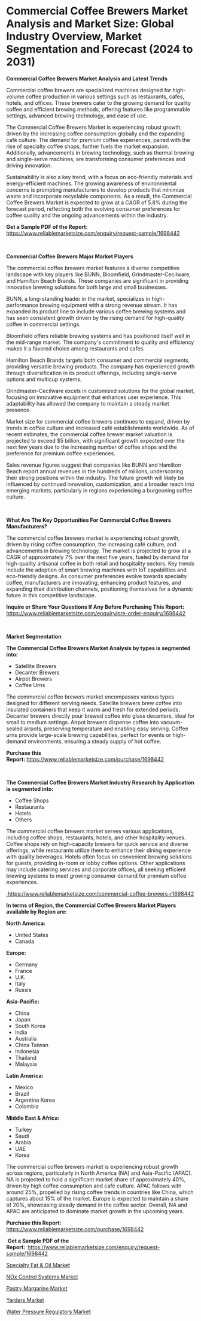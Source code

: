 <p><h1>Commercial Coffee Brewers Market Analysis and Market Size: Global Industry Overview, Market Segmentation and Forecast (2024 to 2031)</h1></p><p><strong>Commercial Coffee Brewers Market Analysis and Latest Trends</strong></p>
<p><p>Commercial coffee brewers are specialized machines designed for high-volume coffee production in various settings such as restaurants, cafes, hotels, and offices. These brewers cater to the growing demand for quality coffee and efficient brewing methods, offering features like programmable settings, advanced brewing technology, and ease of use.</p><p>The Commercial Coffee Brewers Market is experiencing robust growth, driven by the increasing coffee consumption globally and the expanding café culture. The demand for premium coffee experiences, paired with the rise of specialty coffee shops, further fuels the market expansion. Additionally, advancements in brewing technology, such as thermal brewing and single-serve machines, are transforming consumer preferences and driving innovation.</p><p>Sustainability is also a key trend, with a focus on eco-friendly materials and energy-efficient machines. The growing awareness of environmental concerns is prompting manufacturers to develop products that minimize waste and incorporate recyclable components. As a result, the Commercial Coffee Brewers Market is expected to grow at a CAGR of 5.8% during the forecast period, reflecting both the evolving consumer preferences for coffee quality and the ongoing advancements within the industry.</p></p>
<p><strong>Get a Sample PDF of the Report:&nbsp;</strong> <a href="https://www.reliablemarketsize.com/enquiry/request-sample/1698442?utm_campaign=1186&utm_medium=2&utm_source=Github&utm_content=ia&utm_term=20102024&utm_id=commercial-coffee-brewers">https://www.reliablemarketsize.com/enquiry/request-sample/1698442</a></p>
<p>&nbsp;</p>
<p><strong>Commercial Coffee Brewers Major Market Players</strong></p>
<p><p>The commercial coffee brewers market features a diverse competitive landscape with key players like BUNN, Bloomfield, Grindmaster-Cecilware, and Hamilton Beach Brands. These companies are significant in providing innovative brewing solutions for both large and small businesses.</p><p>BUNN, a long-standing leader in the market, specializes in high-performance brewing equipment with a strong revenue stream. It has expanded its product line to include various coffee brewing systems and has seen consistent growth driven by the rising demand for high-quality coffee in commercial settings.</p><p>Bloomfield offers reliable brewing systems and has positioned itself well in the mid-range market. The company's commitment to quality and efficiency makes it a favored choice among restaurants and cafes. </p><p>Hamilton Beach Brands targets both consumer and commercial segments, providing versatile brewing products. The company has experienced growth through diversification in its product offerings, including single-serve options and multicup systems.</p><p>Grindmaster-Cecilware excels in customized solutions for the global market, focusing on innovative equipment that enhances user experience. This adaptability has allowed the company to maintain a steady market presence.</p><p>Market size for commercial coffee brewers continues to expand, driven by trends in coffee culture and increased café establishments worldwide. As of recent estimates, the commercial coffee brewer market valuation is projected to exceed $5 billion, with significant growth expected over the next few years due to the increasing number of coffee shops and the preference for premium coffee experiences.</p><p>Sales revenue figures suggest that companies like BUNN and Hamilton Beach report annual revenues in the hundreds of millions, underscoring their strong positions within the industry. The future growth will likely be influenced by continued innovation, customization, and a broader reach into emerging markets, particularly in regions experiencing a burgeoning coffee culture.</p></p>
<p>&nbsp;</p>
<p><strong>What Are The Key Opportunities For Commercial Coffee Brewers Manufacturers?</strong></p>
<p><p>The commercial coffee brewers market is experiencing robust growth, driven by rising coffee consumption, the increasing café culture, and advancements in brewing technology. The market is projected to grow at a CAGR of approximately 7% over the next five years, fueled by demand for high-quality artisanal coffee in both retail and hospitality sectors. Key trends include the adoption of smart brewing machines with IoT capabilities and eco-friendly designs. As consumer preferences evolve towards specialty coffee, manufacturers are innovating, enhancing product features, and expanding their distribution channels, positioning themselves for a dynamic future in this competitive landscape.</p></p>
<p><strong>Inquire or Share Your Questions If Any Before Purchasing This Report:</strong> <a href="https://www.reliablemarketsize.com/enquiry/pre-order-enquiry/1698442?utm_campaign=1186&utm_medium=2&utm_source=Github&utm_content=ia&utm_term=20102024&utm_id=commercial-coffee-brewers">https://www.reliablemarketsize.com/enquiry/pre-order-enquiry/1698442</a></p>
<p>&nbsp;</p>
<p><strong>Market Segmentation</strong></p>
<p><strong>The Commercial Coffee Brewers Market Analysis by types is segmented into:</strong></p>
<p><ul><li>Satellite Brewers</li><li>Decanter Brewers</li><li>Airpot Brewers</li><li>Coffee Urns</li></ul></p>
<p><p>The commercial coffee brewers market encompasses various types designed for different serving needs. Satellite brewers brew coffee into insulated containers that keep it warm and fresh for extended periods. Decanter brewers directly pour brewed coffee into glass decanters, ideal for small to medium settings. Airpot brewers dispense coffee into vacuum-sealed airpots, preserving temperature and enabling easy serving. Coffee urns provide large-scale brewing capabilities, perfect for events or high-demand environments, ensuring a steady supply of hot coffee.</p></p>
<p><strong>Purchase this Report:&nbsp;</strong><a href="https://www.reliablemarketsize.com/purchase/1698442?utm_campaign=1186&utm_medium=2&utm_source=Github&utm_content=ia&utm_term=20102024&utm_id=commercial-coffee-brewers">https://www.reliablemarketsize.com/purchase/1698442</a></p>
<p>&nbsp;</p>
<p><strong>The Commercial Coffee Brewers Market Industry Research by Application is segmented into:</strong></p>
<p><ul><li>Coffee Shops</li><li>Restaurants</li><li>Hotels</li><li>Others</li></ul></p>
<p><p>The commercial coffee brewers market serves various applications, including coffee shops, restaurants, hotels, and other hospitality venues. Coffee shops rely on high-capacity brewers for quick service and diverse offerings, while restaurants utilize them to enhance their dining experience with quality beverages. Hotels often focus on convenient brewing solutions for guests, providing in-room or lobby coffee options. Other applications may include catering services and corporate offices, all seeking efficient brewing systems to meet growing consumer demand for premium coffee experiences.</p></p>
<p><a href="https://www.reliablemarketsize.com/commercial-coffee-brewers-r1698442?utm_campaign=1186&utm_medium=2&utm_source=Github&utm_content=ia&utm_term=20102024&utm_id=commercial-coffee-brewers">&nbsp;https://www.reliablemarketsize.com/commercial-coffee-brewers-r1698442</a></p>
<p><strong>In terms of Region, the Commercial Coffee Brewers Market Players available by Region are:</strong></p>
<p>
    <p> <strong> North America: </strong>
        <ul>
            <li>United States</li>
            <li>Canada</li>
        </ul>
        </p> 
    <p> <strong> Europe: </strong>
        <ul>
            <li>Germany</li>
            <li>France</li>
            <li>U.K.</li>
            <li>Italy</li>
            <li>Russia</li>
        </ul>
        </p> 
    <p> <strong> Asia-Pacific: </strong>
        <ul>
            <li>China</li>
            <li>Japan</li>
            <li>South Korea</li>
            <li>India</li>
            <li>Australia</li>
            <li>China Taiwan</li>
            <li>Indonesia</li>
            <li>Thailand</li>
            <li>Malaysia</li>
        </ul>
        </p> 
    <p> <strong> Latin America: </strong>
        <ul>
            <li>Mexico</li>
            <li>Brazil</li>
            <li>Argentina Korea</li>
            <li>Colombia</li>
        </ul>
        </p> 
    <p> <strong> Middle East & Africa: </strong>
        <ul>
            <li>Turkey</li>
            <li>Saudi</li>
            <li>Arabia</li>
            <li>UAE</li>
            <li>Korea</li>
        </ul>
    </p>
    </p>
<p><p>The commercial coffee brewers market is experiencing robust growth across regions, particularly in North America (NA) and Asia-Pacific (APAC). NA is projected to hold a significant market share of approximately 40%, driven by high coffee consumption and café culture. APAC follows with around 25%, propelled by rising coffee trends in countries like China, which captures about 15% of the market. Europe is expected to maintain a share of 20%, showcasing steady demand in the coffee sector. Overall, NA and APAC are anticipated to dominate market growth in the upcoming years.</p></p>
<p><strong>Purchase this Report: </strong><a href="https://www.reliablemarketsize.com/purchase/1698442?utm_campaign=1186&utm_medium=2&utm_source=Github&utm_content=ia&utm_term=20102024&utm_id=commercial-coffee-brewers">https://www.reliablemarketsize.com/purchase/1698442</a></p>
<p>&nbsp;<strong>Get a Sample PDF of the Report:&nbsp;&nbsp;</strong><a href="https://www.reliablemarketsize.com/enquiry/request-sample/1698442?utm_campaign=1186&utm_medium=2&utm_source=Github&utm_content=ia&utm_term=20102024&utm_id=commercial-coffee-brewers">https://www.reliablemarketsize.com/enquiry/request-sample/1698442</a></p>
<p><strong></strong></p>
<p><p><a href="https://github.com/indrystar/Market-Research-Report-List-5/blob/main/specialty-fat-oil-market.md?utm_campaign=1186&utm_medium=2&utm_source=Github&utm_content=ia&utm_term=20102024&utm_id=commercial-coffee-brewers">Specialty Fat & Oil Market</a></p><p><a href="https://issuu.com/reportprime-2/docs/nox-control-systems-market-size-203_39a50bf478d369?utm_campaign=1186&utm_medium=2&utm_source=Github&utm_content=ia&utm_term=20102024&utm_id=commercial-coffee-brewers">NOx Control Systems Market</a></p><p><a href="https://github.com/elenif62bh/Market-Research-Report-List-1/blob/main/pastry-margarine-market.md?utm_campaign=1186&utm_medium=2&utm_source=Github&utm_content=ia&utm_term=20102024&utm_id=commercial-coffee-brewers">Pastry Margarine Market</a></p><p><a href="https://www.linkedin.com/pulse/yarders-industry-insights-report-analyzing-market-trends-applications-wwedf?utm_campaign=1186&utm_medium=2&utm_source=Github&utm_content=ia&utm_term=20102024&utm_id=commercial-coffee-brewers">Yarders Market</a></p><p><a href="https://www.linkedin.com/pulse/pioneering-growth-analyzing-global-water-pressure-regulators-market-tlbuf?utm_campaign=1186&utm_medium=2&utm_source=Github&utm_content=ia&utm_term=20102024&utm_id=commercial-coffee-brewers">Water Pressure Regulators Market</a></p></p>